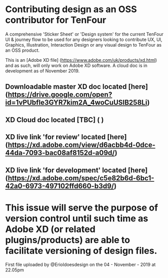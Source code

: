 # Contributing design as an OSS contributor for TenFour

A comprehensive 'Sticker Sheet' or 'Design system' for the current TenFour UI & journey flow to be used for any designers looking to contribute UX, UI, Graphics, Illustration, Interaction Design or any visual design to TenFour as an OSS product.

This is an [Adobe XD file] (https://www.adobe.com/uk/products/xd.html) and as such, will only work on Adobe XD software. A cloud doc is in development as of November 2019.

## Downloadable master XD doc located [here] (https://drive.google.com/open?id=1vPUbfle3GYR7kim2A_4woCuUSIB258Li)

## XD Cloud doc located [TBC] ( )

## XD live link 'for review' located [here] (https://xd.adobe.com/view/d6acbb4d-0dce-44da-7093-bac08af8152d-a09d/)

## XD live link 'for development' located [here] (https://xd.adobe.com/spec/c5e82b6d-6bc1-42a0-6973-497102ffd660-b3d9/)

# This issue will serve the purpose of version control until such time as Adobe XD (or related plugins/products) are able to facilitate versioning of design files.

First file uploaded by @Erioldoesdesign on the 04 - November - 2019 at 22.05pm
